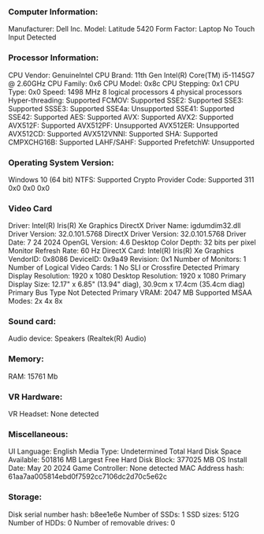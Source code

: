 ### Computer Information:
Manufacturer: Dell Inc.
Model: Latitude 5420
Form Factor: Laptop
No Touch Input Detected
### Processor Information:
CPU Vendor: GenuineIntel
CPU Brand: 11th Gen Intel(R) Core(TM) i5-1145G7 @ 2.60GHz
CPU Family: 0x6
CPU Model: 0x8c
CPU Stepping: 0x1
CPU Type: 0x0
Speed: 1498 MHz
8 logical processors
4 physical processors
Hyper-threading: Supported
FCMOV: Supported
SSE2: Supported
SSE3: Supported
SSSE3: Supported
SSE4a: Unsupported
SSE41: Supported
SSE42: Supported
AES: Supported
AVX: Supported
AVX2: Supported
AVX512F: Supported
AVX512PF: Unsupported
AVX512ER: Unsupported
AVX512CD: Supported
AVX512VNNI: Supported
SHA: Supported
CMPXCHG16B: Supported
LAHF/SAHF: Supported
PrefetchW: Unsupported
### Operating System Version:
Windows 10 (64 bit)
NTFS: Supported
Crypto Provider Code: Supported 311 0x0 0x0 0x0
### Video Card
Driver: Intel(R) Iris(R) Xe Graphics
DirectX Driver Name: igdumdim32.dll
Driver Version: 32.0.101.5768
DirectX Driver Version: 32.0.101.5768
Driver Date: 7 24 2024
OpenGL Version: 4.6
Desktop Color Depth: 32 bits per pixel
Monitor Refresh Rate: 60 Hz
DirectX Card: Intel(R) Iris(R) Xe Graphics
VendorID: 0x8086
DeviceID: 0x9a49
Revision: 0x1
Number of Monitors: 1
Number of Logical Video Cards: 1
No SLI or Crossfire Detected
Primary Display Resolution: 1920 x 1080
Desktop Resolution: 1920 x 1080
Primary Display Size: 12.17" x 6.85" (13.94" diag), 30.9cm x 17.4cm (35.4cm diag)
Primary Bus Type Not Detected
Primary VRAM: 2047 MB
Supported MSAA Modes: 2x 4x 8x
### Sound card:
Audio device: Speakers (Realtek(R) Audio)
### Memory:
RAM: 15761 Mb
### VR Hardware:
VR Headset: None detected
### Miscellaneous:
UI Language: English
Media Type: Undetermined
Total Hard Disk Space Available: 501816 MB
Largest Free Hard Disk Block: 377025 MB
OS Install Date: May 20 2024
Game Controller: None detected
MAC Address hash: 61aa7aa005814ebd0f7592cc7106dc2d70c5e62c
### Storage:
Disk serial number hash: b8ee1e6e
Number of SSDs: 1
SSD sizes: 512G
Number of HDDs: 0
Number of removable drives: 0